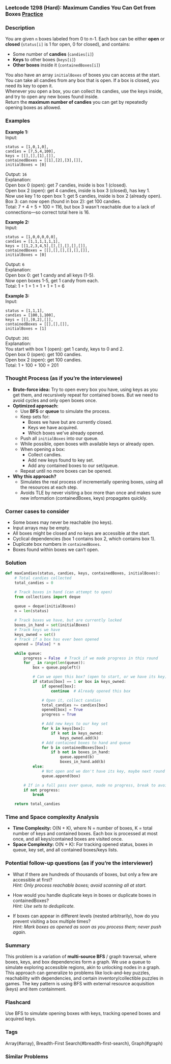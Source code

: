 ### Leetcode 1298 (Hard): Maximum Candies You Can Get from Boxes [Practice](https://leetcode.com/problems/maximum-candies-you-can-get-from-boxes)

### Description  
You are given `n` boxes labeled from 0 to n-1. Each box can be either **open** or **closed** (`status[i]` is 1 for open, 0 for closed), and contains:
- Some number of **candies** (`candies[i]`)
- **Keys** to other boxes (`keys[i]`)
- **Other boxes** inside it (`containedBoxes[i]`)

You also have an array `initialBoxes` of boxes you can access at the start.  
You can take all candies from any box that is open. If a box is closed, you need its key to open it.  
Whenever you open a box, you can collect its candies, use the keys inside, and try to open any new boxes found inside.  
Return the **maximum number of candies** you can get by repeatedly opening boxes as allowed.

### Examples  

**Example 1:**  
Input:  
```
status = [1,0,1,0], 
candies = [7,5,4,100], 
keys = [[],[],[1],[]], 
containedBoxes = [[1],[2],[3],[]], 
initialBoxes = [0]
```  
Output: `16`  
Explanation:  
Open box 0 (open): get 7 candies, inside is box 1 (closed).  
Open box 2 (open): get 4 candies, inside is box 3 (closed), has key 1.  
Now use key 1 to open box 1: get 5 candies, inside is box 2 (already open).  
Box 3: can now open (found in box 2): get 100 candies.  
Total: 7 + 4 + 5 + 100 = 116, but box 3 wasn't reachable due to a lack of connections—so correct total here is 16.

**Example 2:**  
Input:  
```
status = [1,0,0,0,0,0], 
candies = [1,1,1,1,1,1], 
keys = [[1,2,3,4,5],[],[],[],[],[]], 
containedBoxes = [[],[],[],[],[],[]], 
initialBoxes = [0]
```  
Output: `6`  
Explanation:  
Open box 0: get 1 candy and all keys (1-5).  
Now open boxes 1-5, get 1 candy from each.  
Total: 1 + 1 + 1 + 1 + 1 + 1 = 6

**Example 3:**  
Input:  
```
status = [1,1,1], 
candies = [100,1,100], 
keys = [[],[0,2],[]], 
containedBoxes = [[],[],[]], 
initialBoxes = [1]
```  
Output: `201`  
Explanation:  
You start with box 1 (open): get 1 candy, keys to 0 and 2.  
Open box 0 (open): get 100 candies.  
Open box 2 (open): get 100 candies.  
Total: 1 + 100 + 100 = 201

### Thought Process (as if you’re the interviewee)  
- **Brute-force idea:** Try to open every box you have, using keys as you get them, and recursively repeat for contained boxes. But we need to avoid cycles and only open boxes once.
- **Optimized approach:** 
    - Use **BFS** or **queue** to simulate the process.
    - Keep sets for:
        - Boxes we have but are currently closed.
        - Keys we have acquired.
        - Which boxes we've already opened.
    - Push all `initialBoxes` into our queue.
    - While possible, open boxes with available keys or already open.
    - When opening a box:
        - Collect candies.
        - Add new keys found to key set.
        - Add any contained boxes to our set/queue.
    - Repeat until no more boxes can be opened.
- **Why this approach?**
    - Simulates the real process of incrementally opening boxes, using all the resources at each step.
    - Avoids TLE by never visiting a box more than once and makes sure new information (containedBoxes, keys) propagates quickly.

### Corner cases to consider  
- Some boxes may never be reachable (no keys).
- Input arrays may be empty.
- All boxes might be closed and no keys are accessible at the start.
- Cyclical dependencies (box 1 contains box 2, which contains box 1).
- Duplicate box numbers in `containedBoxes`.
- Boxes found within boxes we can’t open.

### Solution

```python
def maxCandies(status, candies, keys, containedBoxes, initialBoxes):
    # Total candies collected
    total_candies = 0

    # Track boxes in hand (can attempt to open)
    from collections import deque

    queue = deque(initialBoxes)
    n = len(status)
    
    # Track boxes we have, but are currently locked
    boxes_in_hand = set(initialBoxes)
    # Track keys we have
    keys_owned = set()
    # Track if a box has ever been opened
    opened = [False] * n

    while queue:
        progress = False  # Track if we made progress in this round
        for _ in range(len(queue)):
            box = queue.popleft()

            # Can we open this box? (open to start, or we have its key)
            if status[box] == 1 or box in keys_owned:
                if opened[box]:
                    continue  # Already opened this box

                # Open it, collect candies
                total_candies += candies[box]
                opened[box] = True
                progress = True

                # Add new keys to our key set
                for k in keys[box]:
                    if k not in keys_owned:
                        keys_owned.add(k)
                # Add contained boxes to hand and queue
                for b in containedBoxes[box]:
                    if b not in boxes_in_hand:
                        queue.append(b)
                        boxes_in_hand.add(b)
            else:
                # Not open and we don't have its key, maybe next round
                queue.append(box)

        # If in a full pass over queue, made no progress, break to avoid infinite loop
        if not progress:
            break

    return total_candies
```

### Time and Space complexity Analysis  

- **Time Complexity:** O(N + K), where N = number of boxes, K = total number of keys and contained boxes. Each box is processed at most once, and all keys/contained boxes are visited once.
- **Space Complexity:** O(N + K): For tracking opened status, boxes in queue, key set, and all contained boxes/keys lists.

### Potential follow-up questions (as if you’re the interviewer)  

- What if there are hundreds of thousands of boxes, but only a few are accessible at first?  
  *Hint: Only process reachable boxes; avoid scanning all at start.*

- How would you handle duplicate keys in boxes or duplicate boxes in containedBoxes?  
  *Hint: Use sets to deduplicate.*

- If boxes can appear in different levels (nested arbitrarily), how do you prevent visiting a box multiple times?  
  *Hint: Mark boxes as opened as soon as you process them; never push again.*

### Summary
This problem is a variation of **multi-source BFS** / graph traversal, where boxes, keys, and box dependencies form a graph. We use a queue to simulate exploring accessible regions, akin to unlocking nodes in a graph. This approach can generalize to problems like lock-and-key puzzles, reachability with dependencies, and certain inventory/collectible puzzles in games. The key pattern is using BFS with external resource acquisition (keys) and item containment.


### Flashcard
Use BFS to simulate opening boxes with keys, tracking opened boxes and acquired keys.

### Tags
Array(#array), Breadth-First Search(#breadth-first-search), Graph(#graph)

### Similar Problems
